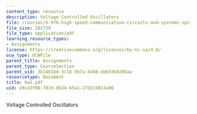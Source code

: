 ```yaml
---
content_type: resource
description: Voltage Controlled Oscillators
file: /courses/6-976-high-speed-communication-circuits-and-systems-spring-2003/e9c43f007819db2465a127d315013a86_hw5.pdf
file_size: 262739
file_type: application/pdf
learning_resource_types:
- Assignments
license: https://creativecommons.org/licenses/by-nc-sa/4.0/
ocw_type: OCWFile
parent_title: Assignments
parent_type: CourseSection
parent_uid: 3b1481bd-3c18-5b7a-b498-deb9369206aa
resourcetype: Document
title: hw5.pdf
uid: e9c43f00-7819-db24-65a1-27d315013a86
---
```

Voltage Controlled Oscillators